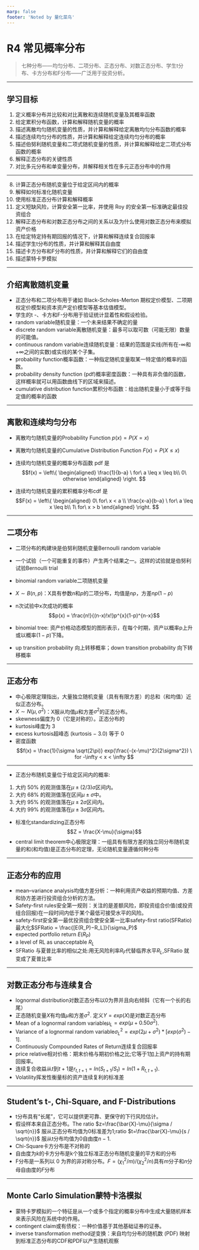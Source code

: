 ```yaml
---
marp: false
footer: 'Noted by 量化菜鸟'
---
```


# R4 常见概率分布

> 七种分布——均匀分布、二项分布、正态分布、对数正态分布、学生t分布、卡方分布和F分布——广泛用于投资分析。

---

## 学习目标

1. 定义概率分布并比较和对比离散和连续随机变量及其概率函数
2. 给定累积分布函数，计算和解释随机变量的概率
3. 描述离散均匀随机变量的性质，并计算和解释给定离散均匀分布函数的概率
4. 描述连续均匀分布的性质，并计算和解释给定连续均匀分布的概率
5. 描述伯努利随机变量和二项式随机变量的性质，并计算和解释给定二项式分布函数的概率
6. 解释正态分布的关键性质
7. 对比多元分布和单变量分布，并解释相关性在多元正态分布中的作用

---

8. 计算正态分布随机变量位于给定区间内的概率
9. 解释如何标准化随机变量
10. 使用标准正态分布计算和解释概率
11. 定义短缺风险，计算安全第一比率，并使用 Roy 的安全第一标准确定最佳投资组合
12. 解释正态分布和对数正态分布之间的关系以及为什么使用对数正态分布来模拟资产价格
13. 在给定特定持有期回报的情况下，计算和解释连续复合回报率
14. 描述学生t分布的性质，并计算和解释其自由度
15. 描述卡方分布和F分布的性质，并计算和解释它们的自由度
16. 描述蒙特卡罗模拟

---

## 介绍离散随机变量

+ 正态分布和二项分布用于诸如 Black-Scholes-Merton 期权定价模型、二项期权定价模型和资本资产定价模型等基本估值模型。
+ 学生的t -、卡方和F-分布用于验证统计显着性和假设检验。
+ random variable随机变量：一个未来结果不确定的量
+ discrete random variable离散随机变量：最多可以取可数（可能无限）数量的可能值。
+ continuous random variable连续随机变量：结果的范围是实线(所有在-∞和+∞之间的实数)或实线的某个子集。
+ probability function概率函数：一种指定随机变量取某一特定值的概率的函数。
+ probability density function (pdf)概率密度函数：一种具有非负值的函数，这样概率就可以用函数曲线下的区域来描述。
+ cumulative distribution function累积分布函数：给出随机变量小于或等于指定值的概率的函数

---

## 离散和连续均匀分布

+ 离散均匀随机变量的Probability Function $p(x) = P(X = x)$
+ 离散均匀随机变量的Cumulative Distribution Function $F(x) = P(X \leq x)$

+ 连续均匀随机变量的概率分布函数 pdf 是
  $$f(x) = \left\{
    \begin{aligned}
    \frac{1}{b-a} \ for\ a \leq x \leq b\\
    0\ otherwise
    \end{aligned}
    \right.
    $$
+ 连续均匀随机变量的累积概率分布cdf 是
  $$F(x) = \left\{
    \begin{aligned}
    0\ for\ x < a \\
    \frac{x-a}{b-a} \ for\ a \leq x \leq b\\
    1\ for\ x > b
    \end{aligned}
    \right.
    $$

---

## 二项分布
+ 二项分布的构建块是伯努利随机变量Bernoulli random variable
+ 一个试验（一个可能重复的事件）产生两个结果之一。这样的试验就是伯努利试验Bernoulli trial
+ binomial random variable二项随机变量
+ $X \sim B(n, p)$：X具有参数$n$和$p$的二项分布，均值是$np$，方差$np(1-p)$
+ n次试验中x次成功的概率
    $$p(x) = \frac{n!}{(n-x)!x!}p^{x}(1-p)^{n-x}$$
  
+ binomial tree: 资产价格动态模型的图形表示，在每个时期，资产以概率p上升或以概率$(1−p)$下降。
+ up transition probability 向上转移概率；down transition probability 向下转移概率

--- 

## 正态分布
+ 中心极限定理指出，大量独立随机变量（具有有限方差）的总和（和均值）近似正态分布。
+ $X \sim N (\mu, \sigma^2 )$：X服从均值$\mu$和方差$\sigma^2$的正态分布。
+ skewness偏度为 0（它是对称的）。正态分布的
+ kurtosis峰度为 3
+ excess kurtosis超峰态 (kurtosis − 3.0) 等于 0
+ 密度函数
  $$f(x) = \frac{1}{\sigma \sqrt(2\pi)} exp(\frac{-(x-\mu)^2}{2\sigma^2}) \ for -\infty < x < \infty $$

---

+ 正态分布随机变量位于给定区间内的概率:

1. 大约 50% 的观测值落在$\mu \pm (2/3) \sigma$区间内。
2. 大约 68% 的观测值落在区间$\mu \pm \sigma$中。
3. 大约 95% 的观测值落在$\mu \pm 2\sigma$区间内。
4. 大约 99% 的观测值落在$\mu \pm 3\sigma$区间内。
+ 标准化standardizing正态分布
    $$Z = \frac{X-\mu}{\sigma}$$
+ central limit theorem中心极限定理：一组具有有限方差的独立同分布随机变量的和(和均值)是正态分布的定理，无论随机变量遵循何种分布

---

## 正态分布的应用
+ mean–variance analysis均值方差分析：一种利用资产收益的预期均值、方差和协方差进行投资组合分析的方法。
+ Safety-first rules安全第一规则：关注的是差额风险，即投资组合价值(或投资组合回报)在一段时间内低于某个最低可接受水平的风险。
+ safety-first安全第一最优投资组合使安全第一比率safety-first ratio(SFRatio)最大化$SFRatio = \frac{[E(R_P)−R_L]}{\sigma_P}$
+ expected portfolio return $E(R_P)$
+ a level of RL as unacceptable $R_L$
+ SFRatio 与夏普比率的相似之处:用无风险利率$R_F$代替临界水平$R_L$,SFRatio 就变成了夏普比率

---

## 对数正态分布与连续复合
+ lognormal distribution对数正态分布以0为界并且向右倾斜（它有一个长的右尾）
+ 正态随机变量$X$有均值$\mu$和方差$\sigma^2$. 定义$Y=exp(X)$是对数正态分布
+ Mean of a lognormal random variable$\mu_L= exp(\mu+0.50\sigma^{2})$.
+ Variance of a lognormal random variable$\sigma_{L}^{2} = exp(2\mu + \sigma^{2})*[exp(\sigma^{2}) − 1]$.
+ Continuously Compounded Rates of Return连续复合回报率
+ price relative相对价格：期末价格与期初价格之比;它等于1加上资产的持有期回报率。
+ 连续复合收益从$t$到$t+1$是$r_{t,t+1} = ln(S_{t+1}/S_{t}) = ln(1 + R_{t,t+1})$.  
+ Volatility挥发性衡量标的资产连续复利的标准差

---

## Student’s t-, Chi-Square, and F-Distributions

+ t分布具有“长尾”，它可以提供更可靠、更保守的下行风险估计。
+ 假设样本来自正态分布。The ratio $z=\frac{\bar{X}-\mu}{\sigma / \sqrt{n}}$ 服从正态分布均值为$0$标准差为$1$;ratio $t=\frac{\bar{X}-\mu}{s / \sqrt{n}}$ 服从t分布均值为0自由度$n-1$.
+ Chi-Square卡方分布是不对称的
+ 自由度为$k$的卡方分布是k个独立标准正态分布随机变量的平方和的分布
+ F分布是一系列以 0 为界的非对称分布。$F=(χ^{2}_{1}/m)/(χ^{2}_{2}/n)$具有$m$分子和$n$分母自由度的$F$分布

---

## Monte Carlo Simulation蒙特卡洛模拟

+ 蒙特卡罗模拟的一个特征是从一个或多个指定的概率分布中生成大量随机样本来表示风险在系统中的作用。
+ contingent claim或有债权：一种价值基于其他基础证券的证券。
+ inverse transformation method逆变换：来自均匀分布的随机数 (PDF) 映射到标准正态分布的CDF和PDF以产生随机观察

